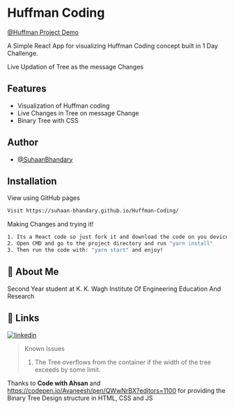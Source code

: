 # Huffman Coding

[@Huffman Project Demo](https://suhaan-bhandary.github.io/Huffman-Coding/)

A Simple React App for visualizing Huffman Coding concept built in 1 Day Challenge.

Live Updation of Tree as the message Changes

## Features

- Visualization of Huffman coding
- Live Changes in Tree on message Change
- Binary Tree with CSS
  
## Author

- [@SuhaanBhandary](https://github.com/Suhaan-Bhandary)

## Installation

View using GitHub pages

```bash
Visit https://suhaan-bhandary.github.io/Huffman-Coding/
```

Making Changes and trying it!

```bash
1. Its a React code so just fork it and download the code on you device.
2. Open CMD and go to the project directory and run "yarn install"
3. Then run the code with: "yarn start" and enjoy!
```

## 🚀 About Me

Second Year student at K. K. Wagh Institute Of Engineering Education And Research

## 🔗 Links

[![linkedin](https://img.shields.io/badge/linkedin-0A66C2?style=for-the-badge&logo=linkedin&logoColor=white)](https://www.linkedin.com/in/suhaan-bhandary/)

> Known Issues
>
> 1. The Tree overflows from the container if the width of the tree exceeds by some limit.

Thanks to **Code with Ahsan** and https://codepen.io/Avaneesh/pen/QWwNrBX?editors=1100 for providing the Binary Tree Design structure in HTML, CSS and JS